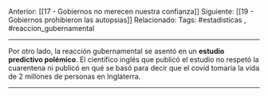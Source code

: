 Anterior: [[17 - Gobiernos no merecen nuestra confianza]]
Siguiente: [[19 - Gobiernos prohibieron las autopsias]]
Relacionado:
Tags: #estadisticas , #reaccion_gubernamental 


-------------------------------------------------------------------

Por otro lado, la reacción gubernamental se asentó en un **estudio predictivo polémico**. El científico inglés que publicó el estudio no respetó la cuarentena ni publicó en qué se basó para decir que el covid tomaría la vida de 2 millones de personas en Inglaterra. 

--------------------------------------------------------------------

